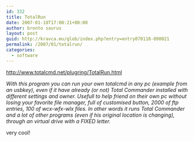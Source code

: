 ```yaml
---
id: 332
title: TotalRun
date: 2007-01-18T17:00:21+00:00
author: bronto saurus
layout: post
guid: http://kravca.mu/glob/index.php?entry=entry070118-090021
permalink: /2007/01/totalrun/
categories:
  - software
---
```

<a href="http://www.totalcmd.net/plugring/TotalRun.html" target="_blank" >http://www.totalcmd.net/plugring/TotalRun.html</a>

_With this program you can run your own totalcmd in any pc (example from an usbkey), even if it have already (or not) Total Commander installed with different settings and owner. Usefull to help friend on their own pc without losing your favorite file manager, full of customised button, 2000 of ftp entries, 100 of wcx-wfx-wlx files. In other words it runs Total Commander and a lot of other programs (even if his original location is changing), through an virtual drive with a FIXED letter._

very cool!